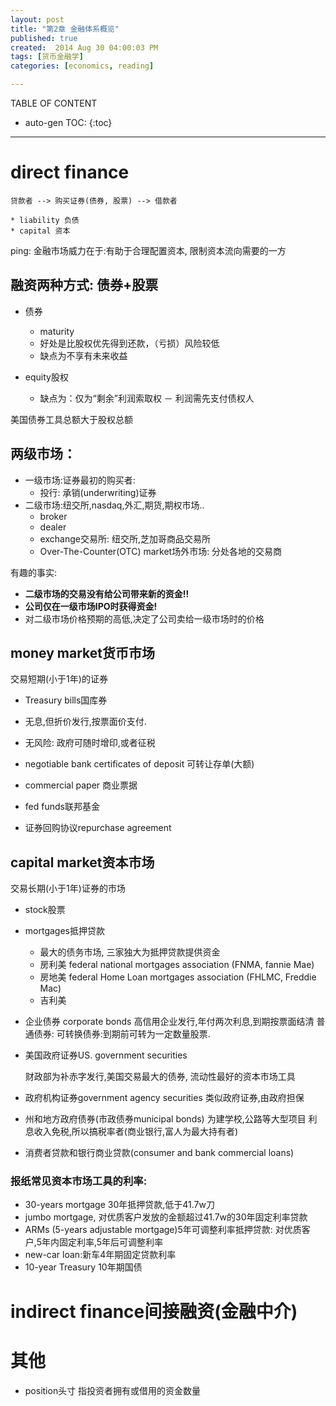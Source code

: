 ```yaml
---
layout: post
title: "第2章 金融体系概览"
published: true
created:  2014 Aug 30 04:00:03 PM
tags: [货币金融学]
categories: [economics, reading]

---
```


TABLE OF CONTENT

* auto-gen TOC:
{:toc}

- - -



# direct finance

    贷款者 --> 购买证券(债券, 股票) --> 借款者 

    * liability 负债
    * capital 资本

ping: 金融市场威力在于:有助于合理配置资本, 限制资本流向需要的一方

## 融资两种方式: 债券+股票

* 债券
    * maturity
    * 好处是比股权优先得到还款，（亏损）风险较低
    * 缺点为不享有未来收益
     

* equity股权
    * 缺点为：仅为“剩余”利润索取权 － 利润需先支付债权人

美国债券工具总额大于股权总额

## 两级市场：

* 一级市场:证券最初的购买者: 
    * 投行: 承销(underwriting)证券
* 二级市场:纽交所,nasdaq,外汇,期货,期权市场..
    * broker
    * dealer
    * exchange交易所: 纽交所,芝加哥商品交易所
    * Over-The-Counter(OTC) market场外市场: 分处各地的交易商


有趣的事实:

* **二级市场的交易没有给公司带来新的资金!!**
* **公司仅在一级市场IPO时获得资金!**
* 对二级市场价格预期的高低,决定了公司卖给一级市场时的价格


## money market货币市场

交易短期(小于1年)的证券

* Treasury bills国库券

* 无息,但折价发行,按票面价支付.
* 无风险: 政府可随时增印,或者征税

* negotiable bank certificates of deposit 可转让存单(大额)
* commercial paper 商业票据
* fed funds联邦基金
* 证券回购协议repurchase agreement

## capital market资本市场

交易长期(小于1年)证券的市场

  * stock股票
  * mortgages抵押贷款
    * 最大的债务市场, 三家独大为抵押贷款提供资金
    * 房利美 federal national mortgages association (FNMA, fannie Mae)
    * 房地美 federal Home Loan mortgages association (FHLMC, Freddie Mac)
    * 吉利美

  * 企业债券 corporate bonds
    高信用企业发行,年付两次利息,到期按票面结清
    普通债券:
    可转换债券:到期前可转为一定数量股票.

  * 美国政府证券US. government securities

    财政部为补赤字发行,美国交易最大的债券, 流动性最好的资本市场工具

  * 政府机构证券government agency securities
    类似政府证券,由政府担保

  * 州和地方政府债券(市政债券municipal bonds)
    为建学校,公路等大型项目
    利息收入免税,所以搞税率者(商业银行,富人为最大持有者)

  * 消费者贷款和银行商业贷款(consumer and bank commercial loans)

### 报纸常见资本市场工具的利率:

* 30-years mortgage 30年抵押贷款,低于41.7w刀
* jumbo mortgage, 对优质客户发放的金额超过41.7w的30年固定利率贷款
* ARMs (5-years adjustable mortgage)5年可调整利率抵押贷款: 对优质客户,5年内固定利率,5年后可调整利率
* new-car loan:新车4年期固定贷款利率
* 10-year Treasury 10年期国债

# indirect finance间接融资(金融中介)



# 其他
* position头寸 指投资者拥有或借用的资金数量
